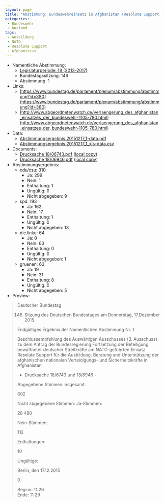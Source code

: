 ```yaml
---
layout: page
title: "Abstimmung: Bundeswehreinsatz in Afghanistan (Resolute Support)"
categories:
 - Bundeswehr
 - Ausland
tags:
 - Ausbildung
 - NATO
 - Resolute Support
 - Afghanistan
---
```


* Namentliche Abstimmung:
    * [Legislaturperiode: 18 (2013-2017)](https://de.wikipedia.org/wiki/18._Deutscher_Bundestag)
    * Bundestagssitzung: 146
    * Abstimmung: 1
* Links: 
    * [https://www.bundestag.de/parlament/plenum/abstimmung/abstimmung?id=380](https://www.bundestag.de/parlament/plenum/abstimmung/abstimmung?id=380)
    * [http://www.abgeordnetenwatch.de/verlaengerung_des_afghanistan_einsatzes_der_bundeswehr-1105-780.html](http://www.abgeordnetenwatch.de/verlaengerung_des_afghanistan_einsatzes_der_bundeswehr-1105-780.html)
* Data: 
    * [Abstimmungsergebnis 20151217_1-data.pdf](/res/abstimmungsliste/20151217_1-data.pdf)
    * [Abstimmungsergebnis 20151217_1_xls-data.csv](/res/abstimmungsliste/analyses/20151217_1_xls-data.csv)
* Documents: 
    * [Drucksache 18/06743.pdf](http://dip21.bundestag.de/dip21/btd/18/067/1806743.pdf) ([local copy](/res/abstimmungsdaten/018-146-01/1806743.pdf))
    * [Drucksache 18/06946.pdf](http://dip21.bundestag.de/dip21/btd/18/069/1806946.pdf) ([local copy](/res/abstimmungsdaten/018-146-01/1806946.pdf))
* Abstimmungsergebnis:
    * cdu/csu: 310
        * Ja: 299
        * Nein: 1
        * Enthaltung: 1
        * Ungültig: 0
        * Nicht abgegeben: 9
    * spd: 193
        * Ja: 162
        * Nein: 17
        * Enthaltung: 1
        * Ungültig: 0
        * Nicht abgegeben: 13
    * die.linke: 64
        * Ja: 0
        * Nein: 63
        * Enthaltung: 0
        * Ungültig: 0
        * Nicht abgegeben: 1
    * gruenen: 63
        * Ja: 19
        * Nein: 31
        * Enthaltung: 8
        * Ungültig: 0
        * Nicht abgegeben: 5
* Preview: 
> Deutscher Bundestag
> 
> 146. Sitzung des Deutschen Bundestages
> am Donnerstag, 17.Dezember 2015
> 
> Endgültiges Ergebnis der Namentlichen Abstimmung Nr. 1
> 
> Beschlussempfehlung des Auswärtigen Ausschusses (3. Ausschuss) zu dem Antrag der
> Bundesregierung
> Fortsetzung der Beteiligung bewaffneter deutscher Streitkräfte am NATO-geführten Einsatz
> Resolute Support für die Ausbildung, Beratung und Unterstützung der afghanischen
> nationalen Verteidigungs- und Sicherheitskräfte in Afghanistan
> - Drucksache 18/6743 und 18/6946 -
> 
> Abgegebene Stimmen insgesamt:
> 
> 602
> 
> Nicht abgegebene Stimmen:
> Ja-Stimmen:
> 
> 28
> 480
> 
> Nein-Stimmen:
> 
> 112
> 
> Enthaltungen:
> 
> 10
> 
> Ungültige:
> 
> Berlin, den 17.12.2015
> 
> 0
> 
> Beginn: 11:26  
> Ende: 11:29
